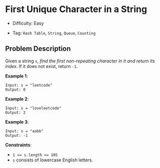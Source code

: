 # First Unique Character in a String

- Difficulty: Easy

- Tag: `Hash Table`, `String`, `Queue`, `Counting`

## Problem Description

Given a string `s`, *find the first non-repeating character in it and return its index*. If it does not exist, return `-1`.

**Example 1**:

```
Input: s = "leetcode"
Output: 0
```

**Example 2**:

```
Input: s = "loveleetcode"
Output: 2
```

**Example 3**:

```
Input: s = "aabb"
Output: -1
```

**Constraints**:

- `1 <= s.length <= 105`
- `s` consists of lowercase English letters.